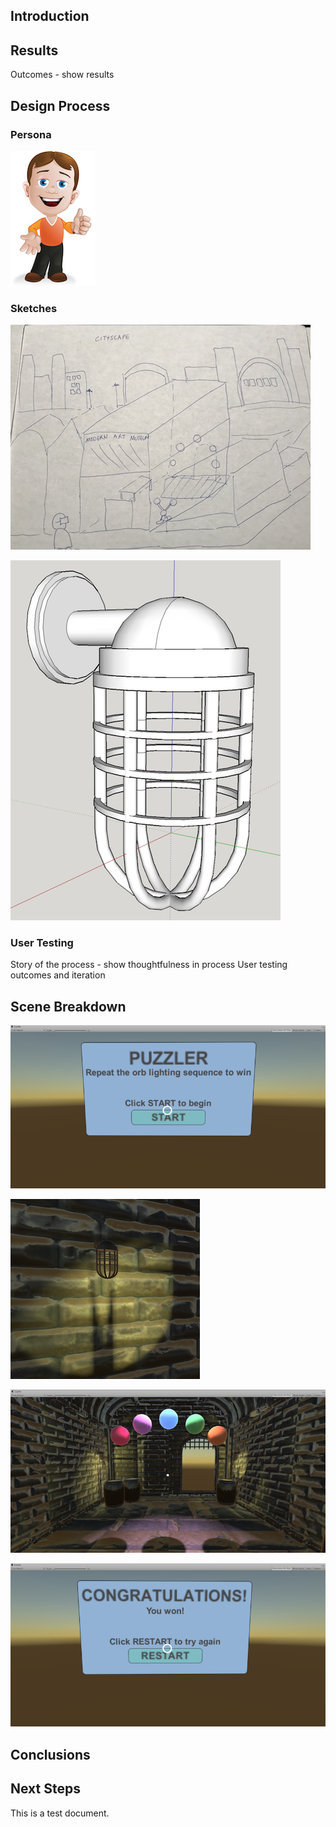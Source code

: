 ## Introduction

## Results
Outcomes - show results

## Design Process
### Persona
![](media/persona.png?raw=true "Name")

### Sketches
![](media/cityscape.jpg?raw=true "Name")

![](media/cagedlight.png?raw=true "Name")

### User Testing
Story of the process - show thoughtfulness in process
User testing outcomes and iteration

## Scene Breakdown
![](media/startscene.png?raw=true "Name")

![](media/gamelight.png?raw=true "Name")

![](media/playscene.png?raw=true "Name")

![](media/restartscene.png?raw=true "Name")

## Conclusions

## Next Steps
This is a test document.